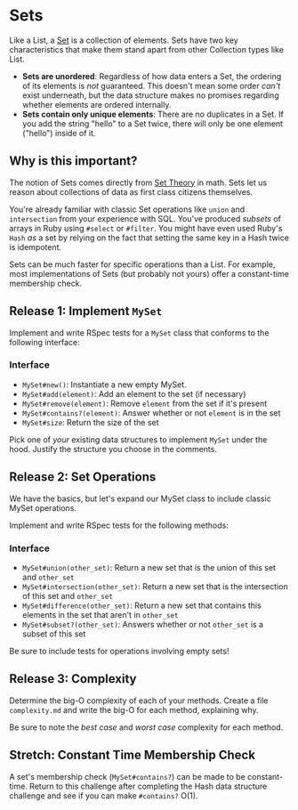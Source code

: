 # Sets

Like a List, a [Set](http://en.wikipedia.org/wiki/Set_%28abstract_data_type%29) is a collection of elements. Sets have two key characteristics that make them stand apart from other Collection types like List.

 * **Sets are unordered**: Regardless of how data enters a Set, the ordering of its elements is _not_ guaranteed. This doesn't mean some order _can't_ exist underneath, but the data structure makes no promises regarding whether elements are ordered internally.
 * **Sets contain only unique elements**: There are no duplicates in a Set. If you add the string "hello" to a Set twice, there will only be one element ("hello") inside of it.

## Why is this important?

The notion of Sets comes directly from [Set Theory](http://en.wikipedia.org/wiki/Set_theory) in math. Sets let us reason about collections of data as first class citizens themselves.

You're already familiar with classic Set operations like `union` and `intersection` from your experience with SQL. You've produced _subsets_ of arrays in Ruby using `#select` or `#filter`. You might have even used Ruby's `Hash` _as_ a set by relying on the fact that setting the same key in a Hash twice is idempotent.

Sets can be much faster for specific operations than a List. For example, most implementations of Sets (but probably not yours) offer a constant-time membership check.

## Release 1: Implement `MySet`

Implement and write RSpec tests for a `MySet` class that conforms to the following interface:

### Interface
- `MySet#new()`: Instantiate a new empty MySet.
- `MySet#add(element)`: Add an element to the set (if necessary)
- `MySet#remove(element)`: Remove `element` from the set if it's present
- `MySet#contains?(element)`: Answer whether or not `element` is in the set
- `MySet#size`: Return the size of the set

Pick one of _your_ existing data structures to implement `MySet` under the hood. Justify the structure you choose in the comments.

## Release 2: Set Operations

We have the basics, but let's expand our MySet class to include classic MySet operations.

Implement and write RSpec tests for the following methods:

### Interface

- `MySet#union(other_set)`: Return a new set that is the union of this set and `other_set`
- `MySet#intersection(other_set)`: Return a new set that is the intersection of this set and `other_set`
- `MySet#difference(other_set)`: Return a new set that contains this elements in the set that aren't in `other_set`
- `MySet#subset?(other_set)`: Answers whether or not `other_set` is a subset of this set

Be sure to include tests for operations involving empty sets!

## Release 3: Complexity

Determine the big-O complexity of each of your methods. Create a file `complexity.md` and write the big-O for each method, explaining why.

Be sure to note the _best case_ and _worst case_ complexity for each method.

## Stretch: Constant Time Membership Check

A set's membership check (`MySet#contains?`) can be made to be constant-time. Return to this challenge after completing the Hash data structure challenge and see if you can make `#contains?` O(1).
